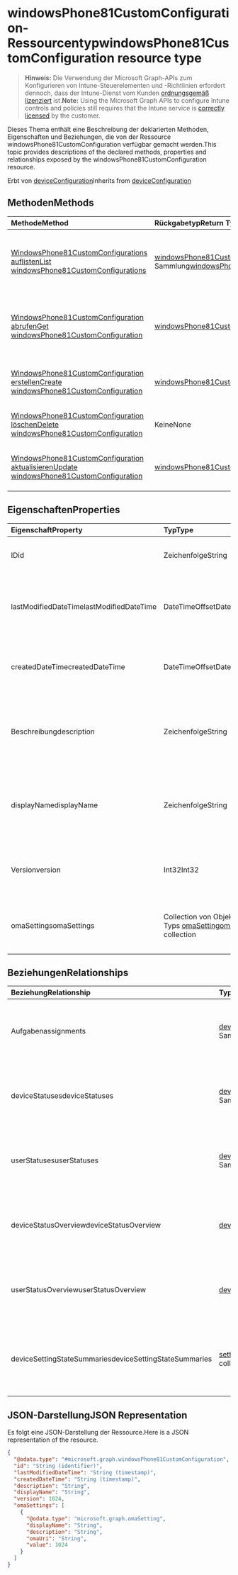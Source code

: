# <a name="windowsphone81customconfiguration-resource-type"></a><span data-ttu-id="9de86-101">windowsPhone81CustomConfiguration-Ressourcentyp</span><span class="sxs-lookup"><span data-stu-id="9de86-101">windowsPhone81CustomConfiguration resource type</span></span>

> <span data-ttu-id="9de86-102">**Hinweis:** Die Verwendung der Microsoft Graph-APIs zum Konfigurieren von Intune-Steuerelementen und -Richtlinien erfordert dennoch, dass der Intune-Dienst vom Kunden [ordnungsgemäß lizenziert](https://go.microsoft.com/fwlink/?linkid=839381) ist.</span><span class="sxs-lookup"><span data-stu-id="9de86-102">**Note:** Using the Microsoft Graph APIs to configure Intune controls and policies still requires that the Intune service is [correctly licensed](https://go.microsoft.com/fwlink/?linkid=839381) by the customer.</span></span>

<span data-ttu-id="9de86-103">Dieses Thema enthält eine Beschreibung der deklarierten Methoden, Eigenschaften und Beziehungen, die von der Ressource windowsPhone81CustomConfiguration verfügbar gemacht werden.</span><span class="sxs-lookup"><span data-stu-id="9de86-103">This topic provides descriptions of the declared methods, properties and relationships exposed by the windowsPhone81CustomConfiguration resource.</span></span>

<span data-ttu-id="9de86-104">Erbt von [deviceConfiguration](../resources/intune_deviceconfig_deviceconfiguration.md)</span><span class="sxs-lookup"><span data-stu-id="9de86-104">Inherits from [deviceConfiguration](../resources/intune_deviceconfig_deviceconfiguration.md)</span></span>

## <a name="methods"></a><span data-ttu-id="9de86-105">Methoden</span><span class="sxs-lookup"><span data-stu-id="9de86-105">Methods</span></span>
|<span data-ttu-id="9de86-106">Methode</span><span class="sxs-lookup"><span data-stu-id="9de86-106">Method</span></span>|<span data-ttu-id="9de86-107">Rückgabetyp</span><span class="sxs-lookup"><span data-stu-id="9de86-107">Return Type</span></span>|<span data-ttu-id="9de86-108">Beschreibung</span><span class="sxs-lookup"><span data-stu-id="9de86-108">Description</span></span>|
|:---|:---|:---|
|[<span data-ttu-id="9de86-109">WindowsPhone81CustomConfigurations auflisten</span><span class="sxs-lookup"><span data-stu-id="9de86-109">List windowsPhone81CustomConfigurations</span></span>](../api/intune_deviceconfig_windowsphone81customconfiguration_list.md)|<span data-ttu-id="9de86-110">[windowsPhone81CustomConfiguration](../resources/intune_deviceconfig_windowsphone81customconfiguration.md)-Sammlung</span><span class="sxs-lookup"><span data-stu-id="9de86-110">[windowsPhone81CustomConfiguration](../resources/intune_deviceconfig_windowsphone81customconfiguration.md) collection</span></span>|<span data-ttu-id="9de86-111">Auflisten von Eigenschaften und Beziehungen der [windowsPhone81CustomConfiguration](../resources/intune_deviceconfig_windowsphone81customconfiguration.md)-Objekte.</span><span class="sxs-lookup"><span data-stu-id="9de86-111">List properties and relationships of the [windowsPhone81CustomConfiguration](../resources/intune_deviceconfig_windowsphone81customconfiguration.md) objects.</span></span>|
|[<span data-ttu-id="9de86-112">WindowsPhone81CustomConfiguration abrufen</span><span class="sxs-lookup"><span data-stu-id="9de86-112">Get windowsPhone81CustomConfiguration</span></span>](../api/intune_deviceconfig_windowsphone81customconfiguration_get.md)|[<span data-ttu-id="9de86-113">windowsPhone81CustomConfiguration</span><span class="sxs-lookup"><span data-stu-id="9de86-113">windowsPhone81CustomConfiguration</span></span>](../resources/intune_deviceconfig_windowsphone81customconfiguration.md)|<span data-ttu-id="9de86-114">Lesen von Eigenschaften und Beziehungen des [windowsPhone81CustomConfiguration](../resources/intune_deviceconfig_windowsphone81customconfiguration.md)-Objekts.</span><span class="sxs-lookup"><span data-stu-id="9de86-114">Read properties and relationships of the [windowsPhone81CustomConfiguration](../resources/intune_deviceconfig_windowsphone81customconfiguration.md) object.</span></span>|
|[<span data-ttu-id="9de86-115">WindowsPhone81CustomConfiguration erstellen</span><span class="sxs-lookup"><span data-stu-id="9de86-115">Create windowsPhone81CustomConfiguration</span></span>](../api/intune_deviceconfig_windowsphone81customconfiguration_create.md)|[<span data-ttu-id="9de86-116">windowsPhone81CustomConfiguration</span><span class="sxs-lookup"><span data-stu-id="9de86-116">windowsPhone81CustomConfiguration</span></span>](../resources/intune_deviceconfig_windowsphone81customconfiguration.md)|<span data-ttu-id="9de86-117">Erstellen eines neuen [windowsPhone81CustomConfiguration](../resources/intune_deviceconfig_windowsphone81customconfiguration.md)-Objekts.</span><span class="sxs-lookup"><span data-stu-id="9de86-117">Create a new [windowsPhone81CustomConfiguration](../resources/intune_deviceconfig_windowsphone81customconfiguration.md) object.</span></span>|
|[<span data-ttu-id="9de86-118">WindowsPhone81CustomConfiguration löschen</span><span class="sxs-lookup"><span data-stu-id="9de86-118">Delete windowsPhone81CustomConfiguration</span></span>](../api/intune_deviceconfig_windowsphone81customconfiguration_delete.md)|<span data-ttu-id="9de86-119">Keine</span><span class="sxs-lookup"><span data-stu-id="9de86-119">None</span></span>|<span data-ttu-id="9de86-120">Löscht ein [WindowsPhone81CustomConfiguration](../resources/intune_deviceconfig_windowsphone81customconfiguration.md)-Objekt.</span><span class="sxs-lookup"><span data-stu-id="9de86-120">Deletes a [windowsPhone81CustomConfiguration](../resources/intune_deviceconfig_windowsphone81customconfiguration.md).</span></span>|
|[<span data-ttu-id="9de86-121">WindowsPhone81CustomConfiguration aktualisieren</span><span class="sxs-lookup"><span data-stu-id="9de86-121">Update windowsPhone81CustomConfiguration</span></span>](../api/intune_deviceconfig_windowsphone81customconfiguration_update.md)|[<span data-ttu-id="9de86-122">windowsPhone81CustomConfiguration</span><span class="sxs-lookup"><span data-stu-id="9de86-122">windowsPhone81CustomConfiguration</span></span>](../resources/intune_deviceconfig_windowsphone81customconfiguration.md)|<span data-ttu-id="9de86-123">Aktualisieren der Eigenschaften eines [windowsPhone81CustomConfiguration](../resources/intune_deviceconfig_windowsphone81customconfiguration.md)-Objekts.</span><span class="sxs-lookup"><span data-stu-id="9de86-123">Update the properties of a [windowsPhone81CustomConfiguration](../resources/intune_deviceconfig_windowsphone81customconfiguration.md) object.</span></span>|

## <a name="properties"></a><span data-ttu-id="9de86-124">Eigenschaften</span><span class="sxs-lookup"><span data-stu-id="9de86-124">Properties</span></span>
|<span data-ttu-id="9de86-125">Eigenschaft</span><span class="sxs-lookup"><span data-stu-id="9de86-125">Property</span></span>|<span data-ttu-id="9de86-126">Typ</span><span class="sxs-lookup"><span data-stu-id="9de86-126">Type</span></span>|<span data-ttu-id="9de86-127">Beschreibung</span><span class="sxs-lookup"><span data-stu-id="9de86-127">Description</span></span>|
|:---|:---|:---|
|<span data-ttu-id="9de86-128">ID</span><span class="sxs-lookup"><span data-stu-id="9de86-128">id</span></span>|<span data-ttu-id="9de86-129">Zeichenfolge</span><span class="sxs-lookup"><span data-stu-id="9de86-129">String</span></span>|<span data-ttu-id="9de86-130">Schlüssel der Entität</span><span class="sxs-lookup"><span data-stu-id="9de86-130">Key of the entity.</span></span> <span data-ttu-id="9de86-131">Geerbt von [deviceConfiguration](../resources/intune_deviceconfig_deviceconfiguration.md).</span><span class="sxs-lookup"><span data-stu-id="9de86-131">Inherited from [deviceConfiguration](../resources/intune_deviceconfig_deviceconfiguration.md)</span></span>|
|<span data-ttu-id="9de86-132">lastModifiedDateTime</span><span class="sxs-lookup"><span data-stu-id="9de86-132">lastModifiedDateTime</span></span>|<span data-ttu-id="9de86-133">DateTimeOffset</span><span class="sxs-lookup"><span data-stu-id="9de86-133">DateTimeOffset</span></span>|<span data-ttu-id="9de86-134">Datum und Uhrzeit der letzten Änderung des Objekts.</span><span class="sxs-lookup"><span data-stu-id="9de86-134">DateTime the object was last modified.</span></span> <span data-ttu-id="9de86-135">Geerbt von [deviceConfiguration](../resources/intune_deviceconfig_deviceconfiguration.md).</span><span class="sxs-lookup"><span data-stu-id="9de86-135">Inherited from [deviceConfiguration](../resources/intune_deviceconfig_deviceconfiguration.md)</span></span>|
|<span data-ttu-id="9de86-136">createdDateTime</span><span class="sxs-lookup"><span data-stu-id="9de86-136">createdDateTime</span></span>|<span data-ttu-id="9de86-137">DateTimeOffset</span><span class="sxs-lookup"><span data-stu-id="9de86-137">DateTimeOffset</span></span>|<span data-ttu-id="9de86-138">Datum und Uhrzeit der Erstellung des Objekts.</span><span class="sxs-lookup"><span data-stu-id="9de86-138">DateTime the object was created.</span></span> <span data-ttu-id="9de86-139">Geerbt von [deviceConfiguration](../resources/intune_deviceconfig_deviceconfiguration.md).</span><span class="sxs-lookup"><span data-stu-id="9de86-139">Inherited from [deviceConfiguration](../resources/intune_deviceconfig_deviceconfiguration.md)</span></span>|
|<span data-ttu-id="9de86-140">Beschreibung</span><span class="sxs-lookup"><span data-stu-id="9de86-140">description</span></span>|<span data-ttu-id="9de86-141">Zeichenfolge</span><span class="sxs-lookup"><span data-stu-id="9de86-141">String</span></span>|<span data-ttu-id="9de86-142">Beschreibung der Gerätekonfiguration (vom Administrator festgelegt).</span><span class="sxs-lookup"><span data-stu-id="9de86-142">Admin provided description of the Device Configuration.</span></span> <span data-ttu-id="9de86-143">Geerbt von [deviceConfiguration](../resources/intune_deviceconfig_deviceconfiguration.md).</span><span class="sxs-lookup"><span data-stu-id="9de86-143">Inherited from [deviceConfiguration](../resources/intune_deviceconfig_deviceconfiguration.md)</span></span>|
|<span data-ttu-id="9de86-144">displayName</span><span class="sxs-lookup"><span data-stu-id="9de86-144">displayName</span></span>|<span data-ttu-id="9de86-145">Zeichenfolge</span><span class="sxs-lookup"><span data-stu-id="9de86-145">String</span></span>|<span data-ttu-id="9de86-146">Name der Gerätekonfiguration (vom Administrator festgelegt).</span><span class="sxs-lookup"><span data-stu-id="9de86-146">Admin provided name of the device configuration.</span></span> <span data-ttu-id="9de86-147">Geerbt von [deviceConfiguration](../resources/intune_deviceconfig_deviceconfiguration.md).</span><span class="sxs-lookup"><span data-stu-id="9de86-147">Inherited from [deviceConfiguration](../resources/intune_deviceconfig_deviceconfiguration.md)</span></span>|
|<span data-ttu-id="9de86-148">Version</span><span class="sxs-lookup"><span data-stu-id="9de86-148">version</span></span>|<span data-ttu-id="9de86-149">Int32</span><span class="sxs-lookup"><span data-stu-id="9de86-149">Int32</span></span>|<span data-ttu-id="9de86-150">Version der Gerätekonfiguration.</span><span class="sxs-lookup"><span data-stu-id="9de86-150">Version of the device configuration.</span></span> <span data-ttu-id="9de86-151">Geerbt von [deviceConfiguration](../resources/intune_deviceconfig_deviceconfiguration.md).</span><span class="sxs-lookup"><span data-stu-id="9de86-151">Inherited from [deviceConfiguration](../resources/intune_deviceconfig_deviceconfiguration.md)</span></span>|
|<span data-ttu-id="9de86-152">omaSettings</span><span class="sxs-lookup"><span data-stu-id="9de86-152">omaSettings</span></span>|<span data-ttu-id="9de86-153">Collection von Objekten des Typs [omaSetting](../resources/intune_deviceconfig_omasetting.md)</span><span class="sxs-lookup"><span data-stu-id="9de86-153">[omaSetting](../resources/intune_deviceconfig_omasetting.md) collection</span></span>|<span data-ttu-id="9de86-154">OMA-Einstellungen.</span><span class="sxs-lookup"><span data-stu-id="9de86-154">OMA settings.</span></span> <span data-ttu-id="9de86-155">Diese Sammlung kann bis zu 1000 Elemente enthalten.</span><span class="sxs-lookup"><span data-stu-id="9de86-155">This collection can contain a maximum of 1000 elements.</span></span>|

## <a name="relationships"></a><span data-ttu-id="9de86-156">Beziehungen</span><span class="sxs-lookup"><span data-stu-id="9de86-156">Relationships</span></span>
|<span data-ttu-id="9de86-157">Beziehung</span><span class="sxs-lookup"><span data-stu-id="9de86-157">Relationship</span></span>|<span data-ttu-id="9de86-158">Typ</span><span class="sxs-lookup"><span data-stu-id="9de86-158">Type</span></span>|<span data-ttu-id="9de86-159">Beschreibung</span><span class="sxs-lookup"><span data-stu-id="9de86-159">Description</span></span>|
|:---|:---|:---|
|<span data-ttu-id="9de86-160">Aufgaben</span><span class="sxs-lookup"><span data-stu-id="9de86-160">assignments</span></span>|<span data-ttu-id="9de86-161">[deviceConfigurationAssignment](../resources/intune_deviceconfig_deviceconfigurationassignment.md)-Sammlung</span><span class="sxs-lookup"><span data-stu-id="9de86-161">[deviceConfigurationAssignment](../resources/intune_deviceconfig_deviceconfigurationassignment.md) collection</span></span>|<span data-ttu-id="9de86-162">Liste der Zuweisungen für das Gerätekonfigurationsprofil.</span><span class="sxs-lookup"><span data-stu-id="9de86-162">The list of assignments for the device configuration profile.</span></span> <span data-ttu-id="9de86-163">Geerbt von [deviceConfiguration](../resources/intune_deviceconfig_deviceconfiguration.md).</span><span class="sxs-lookup"><span data-stu-id="9de86-163">Inherited from [deviceConfiguration](../resources/intune_deviceconfig_deviceconfiguration.md)</span></span>|
|<span data-ttu-id="9de86-164">deviceStatuses</span><span class="sxs-lookup"><span data-stu-id="9de86-164">deviceStatuses</span></span>|<span data-ttu-id="9de86-165">[deviceConfigurationDeviceStatus](../resources/intune_deviceconfig_deviceconfigurationdevicestatus.md)-Sammlung</span><span class="sxs-lookup"><span data-stu-id="9de86-165">[deviceConfigurationDeviceStatus](../resources/intune_deviceconfig_deviceconfigurationdevicestatus.md) collection</span></span>|<span data-ttu-id="9de86-166">Installationsstatus der Gerätekonfiguration nach Gerät.</span><span class="sxs-lookup"><span data-stu-id="9de86-166">Device configuration installation status by device.</span></span> <span data-ttu-id="9de86-167">Geerbt von [deviceConfiguration](../resources/intune_deviceconfig_deviceconfiguration.md).</span><span class="sxs-lookup"><span data-stu-id="9de86-167">Inherited from [deviceConfiguration](../resources/intune_deviceconfig_deviceconfiguration.md)</span></span>|
|<span data-ttu-id="9de86-168">userStatuses</span><span class="sxs-lookup"><span data-stu-id="9de86-168">userStatuses</span></span>|<span data-ttu-id="9de86-169">[deviceConfigurationUserStatus](../resources/intune_deviceconfig_deviceconfigurationuserstatus.md)-Sammlung</span><span class="sxs-lookup"><span data-stu-id="9de86-169">[deviceConfigurationUserStatus](../resources/intune_deviceconfig_deviceconfigurationuserstatus.md) collection</span></span>|<span data-ttu-id="9de86-170">Installationsstatus der Gerätekonfiguration nach Benutzer.</span><span class="sxs-lookup"><span data-stu-id="9de86-170">Device configuration installation status by device.</span></span> <span data-ttu-id="9de86-171">Geerbt von [deviceConfiguration](../resources/intune_deviceconfig_deviceconfiguration.md).</span><span class="sxs-lookup"><span data-stu-id="9de86-171">Inherited from [deviceConfiguration](../resources/intune_deviceconfig_deviceconfiguration.md)</span></span>|
|<span data-ttu-id="9de86-172">deviceStatusOverview</span><span class="sxs-lookup"><span data-stu-id="9de86-172">deviceStatusOverview</span></span>|[<span data-ttu-id="9de86-173">deviceConfigurationDeviceOverview</span><span class="sxs-lookup"><span data-stu-id="9de86-173">deviceConfigurationDeviceOverview</span></span>](../resources/intune_deviceconfig_deviceconfigurationdeviceoverview.md)|<span data-ttu-id="9de86-174">Übersicht über den Status der Gerätekonfiguration nach Gerät. Geerbt von [deviceConfiguration](../resources/intune_deviceconfig_deviceconfiguration.md).</span><span class="sxs-lookup"><span data-stu-id="9de86-174">Device Configuration devices status overview Inherited from [deviceConfiguration](../resources/intune_deviceconfig_deviceconfiguration.md)</span></span>|
|<span data-ttu-id="9de86-175">userStatusOverview</span><span class="sxs-lookup"><span data-stu-id="9de86-175">userStatusOverview</span></span>|[<span data-ttu-id="9de86-176">deviceConfigurationUserOverview</span><span class="sxs-lookup"><span data-stu-id="9de86-176">deviceConfigurationUserOverview</span></span>](../resources/intune_deviceconfig_deviceconfigurationuseroverview.md)|<span data-ttu-id="9de86-177">Übersicht über den Status der Gerätekonfiguration nach Benutzer. Geerbt von [deviceConfiguration](../resources/intune_deviceconfig_deviceconfiguration.md).</span><span class="sxs-lookup"><span data-stu-id="9de86-177">Device Configuration users status overview Inherited from [deviceConfiguration](../resources/intune_deviceconfig_deviceconfiguration.md)</span></span>|
|<span data-ttu-id="9de86-178">deviceSettingStateSummaries</span><span class="sxs-lookup"><span data-stu-id="9de86-178">deviceSettingStateSummaries</span></span>|<span data-ttu-id="9de86-179">[settingStateDeviceSummary](../resources/intune_deviceconfig_settingstatedevicesummary.md)-Sammlung</span><span class="sxs-lookup"><span data-stu-id="9de86-179">[settingStateDeviceSummary](../resources/intune_deviceconfig_settingstatedevicesummary.md) collection</span></span>|<span data-ttu-id="9de86-180">Übersicht über den Einstellungsstatus für die Gerätekonfiguration nach Gerät. Geerbt von [deviceConfiguration](../resources/intune_deviceconfig_deviceconfiguration.md)</span><span class="sxs-lookup"><span data-stu-id="9de86-180">Device Configuration Setting State Device Summary Inherited from [deviceConfiguration](../resources/intune_deviceconfig_deviceconfiguration.md)</span></span>|

## <a name="json-representation"></a><span data-ttu-id="9de86-181">JSON-Darstellung</span><span class="sxs-lookup"><span data-stu-id="9de86-181">JSON Representation</span></span>
<span data-ttu-id="9de86-182">Es folgt eine JSON-Darstellung der Ressource.</span><span class="sxs-lookup"><span data-stu-id="9de86-182">Here is a JSON representation of the resource.</span></span>
<!--{
  "blockType": "resource",
  "baseType": "microsoft.graph.deviceConfiguration",
  "keyProperty": "id",
  "@odata.type": "microsoft.graph.windowsPhone81CustomConfiguration"
}-->
``` json
{
  "@odata.type": "#microsoft.graph.windowsPhone81CustomConfiguration",
  "id": "String (identifier)",
  "lastModifiedDateTime": "String (timestamp)",
  "createdDateTime": "String (timestamp)",
  "description": "String",
  "displayName": "String",
  "version": 1024,
  "omaSettings": [
    {
      "@odata.type": "microsoft.graph.omaSetting",
      "displayName": "String",
      "description": "String",
      "omaUri": "String",
      "value": 1024
    }
  ]
}
```








